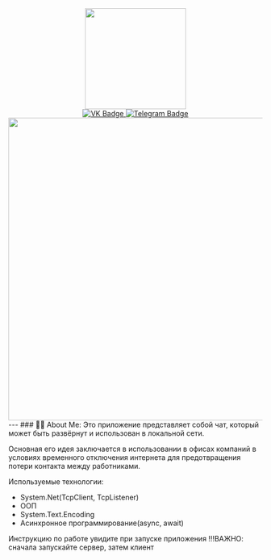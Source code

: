 <div id = "header" align = "center">
  <img src="https://media.giphy.com/media/v1.Y2lkPWVjZjA1ZTQ3cWZmcnBmYmxvbDFrczYwa3F1eDY4dnlseDM0bHNtbnZ2YWU1bm85aSZlcD12MV9zdGlja2Vyc19zZWFyY2gmY3Q9dHM/ulZ7gQQz9jwZzv224n/giphy.gif" width = "200"/>
</div>
<div id="badges" align = "center">
  <a href="https://vk.com/gym_bosss" target="_blank">
    <img src="https://img.shields.io/badge/VK-0077FF?style=for-the-badge&logo=vk&logoColor=white" alt="VK Badge"/>
  </a>
  <a href="https://t.me/ultra_chelik" target="_blank">
    <img src="https://img.shields.io/badge/Telegram-26A5E4?style=for-the-badge&logo=telegram&logoColor=white" alt="Telegram Badge"/>
  </a>
</div>
<div id="counter" align="center">
  <img src="https://komarev.com/ghpvc/?username=GYMBOSSS&style=flat-square&color=blue" alt=""/>
</div>

<div>
  <img src="https://media.giphy.com/media/v1.Y2lkPWVjZjA1ZTQ3dmoxOWRlNnJkMTd2aHp6eWFpenJkOTlhZDhueDhvMnFjMGt6c2FtcSZlcD12MV9naWZzX3JlbGF0ZWQmY3Q9Zw/SWoSkN6DxTszqIKEqv/giphy.gif" heingt="300" width="600">
</div>
---
### 🧑‍💻 About Me:
Это приложение представляет собой чат, который может быть развёрнут и использован в локальной сети.

Основная его идея заключается в использовании в офисах компаний в условиях временного отключения интернета для предотвращения потери контакта между работниками.

Используемые технологии: 
- System.Net(TcpClient, TcpListener) 
- ООП
- System.Text.Encoding
- Асинхронное программирование(async, await)

Инструкцию по работе увидите при запуске приложения
!!!ВАЖНО: сначала запускайте сервер, затем клиент
